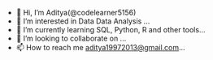 - 👋 Hi, I’m Aditya(@codelearner5156)
- 👀 I’m interested in Data Data Analysis ...
- 🌱 I’m currently learning SQL, Python, R and other tools...
- 💞️ I’m looking to collaborate on ...
- 📫 How to reach me aditya19972013@gmail.com...

<!---
codelearner5156/codelearner5156 is a ✨ special ✨ repository because its `README.md` (this file) appears on your GitHub profile.
You can click the Preview link to take a look at your changes.
--->
